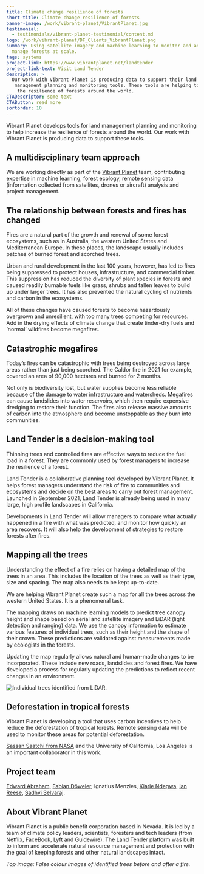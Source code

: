 ```yaml
---
title: Climate change resilience of forests
short-title: Climate change resilience of forests
banner-image: /work/vibrant-planet/VibrantPlanet.jpg
testimonial:
  - testimonials/vibrant-planet-testimonial/content.md
logo: /work/vibrant-planet/DF_Clients_VibrantPlanet.png
summary: Using satellite imagery and machine learning to monitor and adaptively
  manage forests at scale.
tags: systems
project-link: https://www.vibrantplanet.net/landtender
project-link-text: Visit Land Tender
description: >
  Our work with Vibrant Planet is producing data to support their land
   management planning and monitoring tools. These tools are helping to increase
    the resilience of forests around the world.
CTADescriptor: some text
CTAButton: read more
sortorder: 10
---
```


Vibrant Planet develops tools for land management planning and monitoring to
help increase the resilience of forests around the world. Our work with Vibrant
Planet is producing data to support
these tools.

<!--more-->

## A multidisciplinary team approach

We are working directly as part of the
[Vibrant Planet](https://www.vibrantplanet.net/) team, contributing expertise
in machine learning, forest ecology, remote sensing data (information collected
from satellites, drones or aircraft) analysis and project management.

## The relationship between forests and fires has changed

Fires are a natural part of the growth and renewal of some forest ecosystems,
such as in Australia, the western United States and Mediterranean Europe. In
these places, the landscape usually includes patches of burned forest and
scorched trees.

Urban and rural development in the last 100 years, however, has led to fires
being suppressed to protect houses, infrastructure, and commercial timber. This
suppression has reduced the diversity of plant species in forests and caused
readily burnable fuels like grass, shrubs and fallen leaves to build up under
larger trees. It has also prevented the natural cycling of nutrients and carbon
in the ecosystems.

All of these changes have caused forests to become hazardously overgrown and
unresilient, with too many trees competing for resources. Add in the drying
effects of climate change that create tinder-dry fuels and ‘normal’ wildfires
become megafires.

## Catastrophic megafires

Today’s fires can be catastrophic with trees being destroyed across large areas
rather than just being scorched. The Caldor fire in 2021 for example, covered an
area of 90,000 hectares and burned for 2 months.

Not only is biodiversity lost, but water supplies become less reliable because
of the damage to water infrastructure and
watersheds. Megafires can cause landslides into water reservoirs, which then
require expensive dredging to restore their function. The fires also release
massive amounts of carbon into the atmosphere and become unstoppable as they
burn into communities.

## Land Tender is a decision-making tool

Thinning trees and controlled fires are effective ways to reduce the fuel load
in a forest. They are commonly used by forest managers to increase the
resilience of a forest.

Land Tender is a collaborative planning tool developed by Vibrant Planet. It
helps forest managers understand the risk of fire to communities and ecosystems
and decide on the best areas to carry out forest management. Launched in
September 2021, Land Tender is already being used in many large, high profile
landscapes in California.

Developments in Land Tender will allow managers to compare what actually
happened in a fire with what was predicted, and monitor how quickly an area
recovers. It will also help the development of strategies to restore forests
after fires.

## Mapping all the trees

Understanding the effect of a fire relies on having a detailed map of the trees
in an area. This includes the location of the trees as well as their type, size
and spacing. The map also needs to be kept up-to-date.

We are helping Vibrant Planet create such a map for all the trees across the
western United States. It is a phenomenal task.

The mapping draws on machine learning models to predict tree canopy height and
shape based on aerial and satellite imagery and LiDAR (light detection and
ranging) data. We use the canopy information to estimate various features of
individual trees, such as their height and the shape of their crown. These
predictions are validated against measurements made by ecologists in the
forests.

Updating the map regularly allows natural and human-made changes to be
incorporated. These include new roads, landslides and forest fires. We have
developed a process for regularly updating the predictions
to reflect recent changes in an environment.

![Individual trees identified from LiDAR.](/work/vibrant-planet/vibrant_trees.gif)

## Deforestation in tropical forests

Vibrant Planet is developing a tool that uses carbon incentives to help reduce
the deforestation of tropical forests. Remote sensing data will be used to
monitor these areas for potential deforestation.

[Sassan Saatchi from NASA](https://science.jpl.nasa.gov/people/Saatchi/) and the
University of California, Los Angeles is an important collaborator in this work.

## Project team

[Edward Abraham](/people/abraham-edward.html),
[Fabian Döweler](/people/doweler-fabian.html),
Ignatius Menzies,
[Kiarie Ndegwa](/people/ndegwa-kiarie.html),
[Ian Reese](/people/reese-ian.html),
[Sadhvi Selvaraj](/people/selvaraj-sadhvi.html).

## About Vibrant Planet

Vibrant Planet is a public benefit corporation based in Nevada. It is led by a
team of climate policy leaders, scientists, foresters and tech leaders
(from Netflix, FaceBook, Lyft and Guidewire). The Land Tender platform was built
to inform and accelerate natural resource management and protection with the
goal of keeping forests and other natural landscapes intact.

_Top image: False colour images of identified trees before and after a fire._
